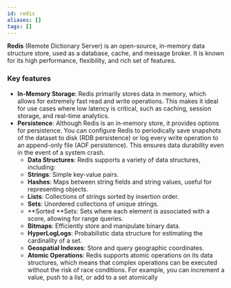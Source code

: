 ```yaml
---
id: redis
aliases: []
tags: []
---
```


**Redis** (Remote Dictionary Server) is an open-source, in-memory data structure store, used as a database, cache, and message broker. It is known for its high performance, flexibility, and rich set of features.

### Key features
- **In-Memory Storage**: Redis primarily stores data in memory, which allows for extremely fast read and write operations. This makes it ideal for use cases where low latency is critical, such as caching, session storage, and real-time analytics.
- **Persistence**: Although Redis is an in-memory store, it provides options for persistence. You can configure Redis to periodically save snapshots of the dataset to disk (RDB persistence) or log every write operation to an append-only file (AOF persistence). This ensures data durability even in the event of a system crash.
  - **Data Structures**: Redis supports a variety of data structures, including: 
  - **Strings**: Simple key-value pairs.
  - **Hashes**: Maps between string fields and string values, useful for representing objects.
  - **Lists**: Collections of strings sorted by insertion order.
  - **Sets**: Unordered collections of unique strings.
  - **Sorted **Sets: Sets where each element is associated with a score, allowing for range queries.
  - **Bitmaps**: Efficiently store and manipulate binary data.
  - **HyperLogLogs**: Probabilistic data structure for estimating the cardinality of a set.
  - **Geospatial Indexes**: Store and query geographic coordinates.
  - **Atomic Operations**: Redis supports atomic operations on its data structures, which means that complex operations can be executed without the risk of race conditions. For example, you can increment a value, push to a list, or add to a set atomically	

